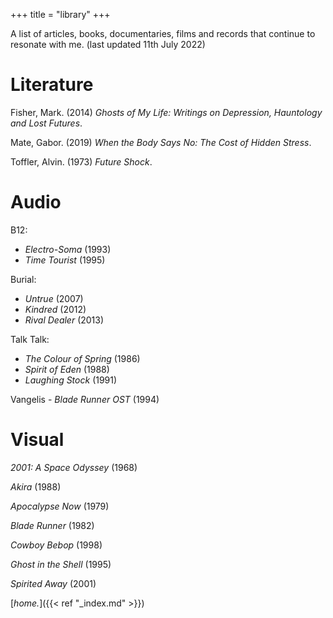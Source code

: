 +++
title = "library"
+++

A list of articles, books, documentaries, films and records that continue to resonate with me. (last updated 11th July 2022)

# Literature

Fisher, Mark. (2014) *Ghosts of My Life: Writings on Depression, Hauntology and Lost Futures*. <br>

Mate, Gabor. (2019) *When the Body Says No: The Cost of Hidden Stress*. <br>

Toffler, Alvin. (1973) *Future Shock*. <br>

# Audio

B12:

* *Electro-Soma* (1993)
* *Time Tourist* (1995) <br>


Burial:
* *Untrue* (2007) <br>
* *Kindred* (2012) <br>
* *Rival Dealer* (2013) <br>

Talk Talk:
* *The Colour of Spring* (1986)
* *Spirit of Eden* (1988)
* *Laughing Stock* (1991)

Vangelis - *Blade Runner OST* (1994) <br>


# Visual

*2001: A Space Odyssey* (1968)

*Akira* (1988)

*Apocalypse Now* (1979)

*Blade Runner* (1982)

*Cowboy Bebop* (1998)

*Ghost in the Shell* (1995)

*Spirited Away* (2001)

[*home.*]({{< ref "_index.md" >}})